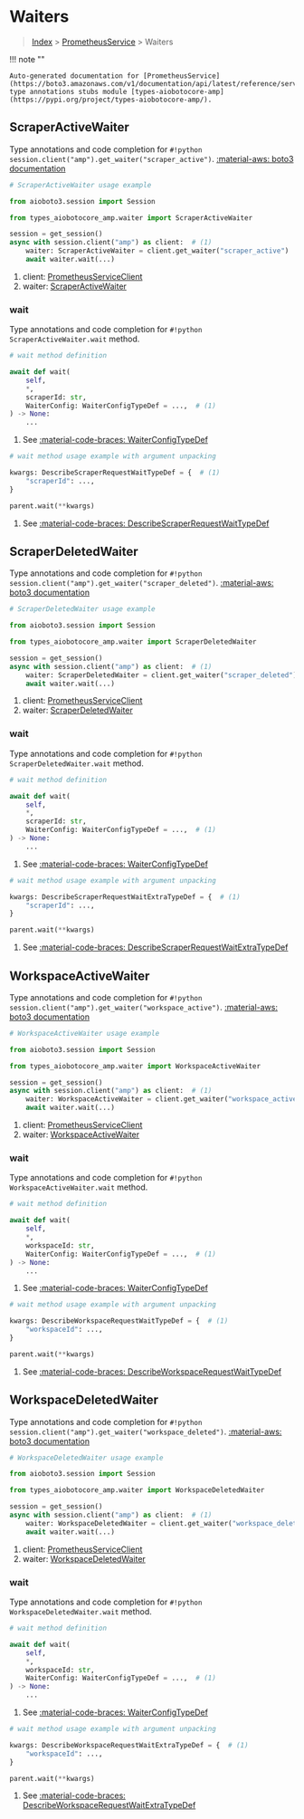 # Waiters

> [Index](../README.md) > [PrometheusService](./README.md) > Waiters

!!! note ""

    Auto-generated documentation for [PrometheusService](https://boto3.amazonaws.com/v1/documentation/api/latest/reference/services/amp.html#prometheusservice)
    type annotations stubs module [types-aiobotocore-amp](https://pypi.org/project/types-aiobotocore-amp/).

## ScraperActiveWaiter

Type annotations and code completion for `#!python session.client("amp").get_waiter("scraper_active")`.
[:material-aws: boto3 documentation](https://boto3.amazonaws.com/v1/documentation/api/latest/reference/services/amp/waiter/ScraperActive.html#PrometheusService.Waiter.ScraperActive)

```python
# ScraperActiveWaiter usage example

from aioboto3.session import Session

from types_aiobotocore_amp.waiter import ScraperActiveWaiter

session = get_session()
async with session.client("amp") as client:  # (1)
    waiter: ScraperActiveWaiter = client.get_waiter("scraper_active")  # (2)
    await waiter.wait(...)
```

1. client: [PrometheusServiceClient](./client.md)
2. waiter: [ScraperActiveWaiter](./waiters.md#scraperactivewaiter)


### wait

Type annotations and code completion for `#!python ScraperActiveWaiter.wait` method.

```python
# wait method definition

await def wait(
    self,
    *,
    scraperId: str,
    WaiterConfig: WaiterConfigTypeDef = ...,  # (1)
) -> None:
    ...
```

1. See [:material-code-braces: WaiterConfigTypeDef](./type_defs.md#waiterconfigtypedef)


```python
# wait method usage example with argument unpacking

kwargs: DescribeScraperRequestWaitTypeDef = {  # (1)
    "scraperId": ...,
}

parent.wait(**kwargs)
```

1. See [:material-code-braces: DescribeScraperRequestWaitTypeDef](./type_defs.md#describescraperrequestwaittypedef)
## ScraperDeletedWaiter

Type annotations and code completion for `#!python session.client("amp").get_waiter("scraper_deleted")`.
[:material-aws: boto3 documentation](https://boto3.amazonaws.com/v1/documentation/api/latest/reference/services/amp/waiter/ScraperDeleted.html#PrometheusService.Waiter.ScraperDeleted)

```python
# ScraperDeletedWaiter usage example

from aioboto3.session import Session

from types_aiobotocore_amp.waiter import ScraperDeletedWaiter

session = get_session()
async with session.client("amp") as client:  # (1)
    waiter: ScraperDeletedWaiter = client.get_waiter("scraper_deleted")  # (2)
    await waiter.wait(...)
```

1. client: [PrometheusServiceClient](./client.md)
2. waiter: [ScraperDeletedWaiter](./waiters.md#scraperdeletedwaiter)


### wait

Type annotations and code completion for `#!python ScraperDeletedWaiter.wait` method.

```python
# wait method definition

await def wait(
    self,
    *,
    scraperId: str,
    WaiterConfig: WaiterConfigTypeDef = ...,  # (1)
) -> None:
    ...
```

1. See [:material-code-braces: WaiterConfigTypeDef](./type_defs.md#waiterconfigtypedef)


```python
# wait method usage example with argument unpacking

kwargs: DescribeScraperRequestWaitExtraTypeDef = {  # (1)
    "scraperId": ...,
}

parent.wait(**kwargs)
```

1. See [:material-code-braces: DescribeScraperRequestWaitExtraTypeDef](./type_defs.md#describescraperrequestwaitextratypedef)
## WorkspaceActiveWaiter

Type annotations and code completion for `#!python session.client("amp").get_waiter("workspace_active")`.
[:material-aws: boto3 documentation](https://boto3.amazonaws.com/v1/documentation/api/latest/reference/services/amp/waiter/WorkspaceActive.html#PrometheusService.Waiter.WorkspaceActive)

```python
# WorkspaceActiveWaiter usage example

from aioboto3.session import Session

from types_aiobotocore_amp.waiter import WorkspaceActiveWaiter

session = get_session()
async with session.client("amp") as client:  # (1)
    waiter: WorkspaceActiveWaiter = client.get_waiter("workspace_active")  # (2)
    await waiter.wait(...)
```

1. client: [PrometheusServiceClient](./client.md)
2. waiter: [WorkspaceActiveWaiter](./waiters.md#workspaceactivewaiter)


### wait

Type annotations and code completion for `#!python WorkspaceActiveWaiter.wait` method.

```python
# wait method definition

await def wait(
    self,
    *,
    workspaceId: str,
    WaiterConfig: WaiterConfigTypeDef = ...,  # (1)
) -> None:
    ...
```

1. See [:material-code-braces: WaiterConfigTypeDef](./type_defs.md#waiterconfigtypedef)


```python
# wait method usage example with argument unpacking

kwargs: DescribeWorkspaceRequestWaitTypeDef = {  # (1)
    "workspaceId": ...,
}

parent.wait(**kwargs)
```

1. See [:material-code-braces: DescribeWorkspaceRequestWaitTypeDef](./type_defs.md#describeworkspacerequestwaittypedef)
## WorkspaceDeletedWaiter

Type annotations and code completion for `#!python session.client("amp").get_waiter("workspace_deleted")`.
[:material-aws: boto3 documentation](https://boto3.amazonaws.com/v1/documentation/api/latest/reference/services/amp/waiter/WorkspaceDeleted.html#PrometheusService.Waiter.WorkspaceDeleted)

```python
# WorkspaceDeletedWaiter usage example

from aioboto3.session import Session

from types_aiobotocore_amp.waiter import WorkspaceDeletedWaiter

session = get_session()
async with session.client("amp") as client:  # (1)
    waiter: WorkspaceDeletedWaiter = client.get_waiter("workspace_deleted")  # (2)
    await waiter.wait(...)
```

1. client: [PrometheusServiceClient](./client.md)
2. waiter: [WorkspaceDeletedWaiter](./waiters.md#workspacedeletedwaiter)


### wait

Type annotations and code completion for `#!python WorkspaceDeletedWaiter.wait` method.

```python
# wait method definition

await def wait(
    self,
    *,
    workspaceId: str,
    WaiterConfig: WaiterConfigTypeDef = ...,  # (1)
) -> None:
    ...
```

1. See [:material-code-braces: WaiterConfigTypeDef](./type_defs.md#waiterconfigtypedef)


```python
# wait method usage example with argument unpacking

kwargs: DescribeWorkspaceRequestWaitExtraTypeDef = {  # (1)
    "workspaceId": ...,
}

parent.wait(**kwargs)
```

1. See [:material-code-braces: DescribeWorkspaceRequestWaitExtraTypeDef](./type_defs.md#describeworkspacerequestwaitextratypedef)
